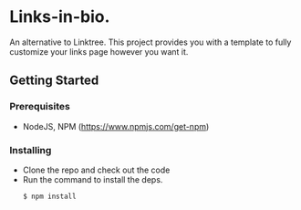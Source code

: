 # Links-in-bio.

An alternative to Linktree. This project provides you with a template to fully customize your links page however you want it.

## Getting Started
### Prerequisites

 - NodeJS, NPM (https://www.npmjs.com/get-npm)

 ### Installing

  - Clone the repo and check out the code
  - Run the command to install the deps.
    ```
    $ npm install 
